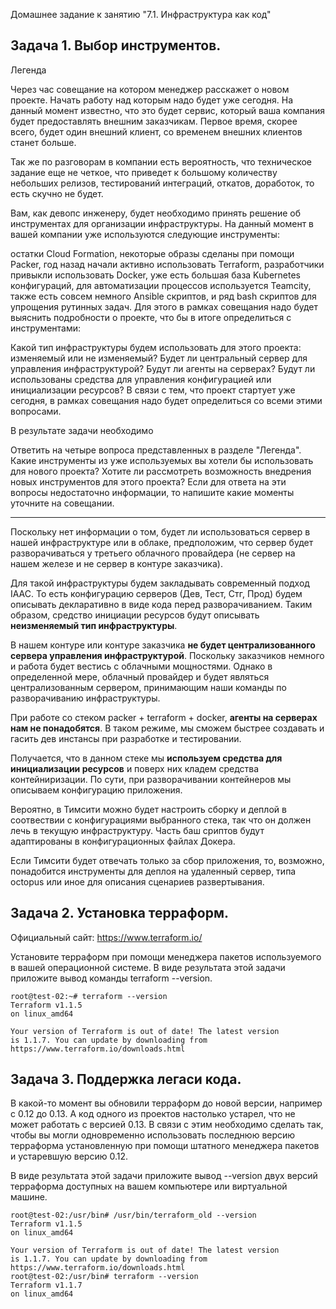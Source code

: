 Домашнее задание к занятию "7.1. Инфраструктура как код"

## Задача 1. Выбор инструментов.

Легенда

Через час совещание на котором менеджер расскажет о новом проекте. Начать работу над которым надо будет уже сегодня. На данный момент известно, что это будет сервис, который ваша компания будет предоставлять внешним заказчикам. Первое время, скорее всего, будет один внешний клиент, со временем внешних клиентов станет больше.

Так же по разговорам в компании есть вероятность, что техническое задание еще не четкое, что приведет к большому количеству небольших релизов, тестирований интеграций, откатов, доработок, то есть скучно не будет.

Вам, как девопс инженеру, будет необходимо принять решение об инструментах для организации инфраструктуры. На данный момент в вашей компании уже используются следующие инструменты:

остатки Сloud Formation,
некоторые образы сделаны при помощи Packer,
год назад начали активно использовать Terraform,
разработчики привыкли использовать Docker,
уже есть большая база Kubernetes конфигураций,
для автоматизации процессов используется Teamcity,
также есть совсем немного Ansible скриптов,
и ряд bash скриптов для упрощения рутинных задач.
Для этого в рамках совещания надо будет выяснить подробности о проекте, что бы в итоге определиться с инструментами:

Какой тип инфраструктуры будем использовать для этого проекта: изменяемый или не изменяемый?
Будет ли центральный сервер для управления инфраструктурой?
Будут ли агенты на серверах?
Будут ли использованы средства для управления конфигурацией или инициализации ресурсов?
В связи с тем, что проект стартует уже сегодня, в рамках совещания надо будет определиться со всеми этими вопросами.

В результате задачи необходимо

Ответить на четыре вопроса представленных в разделе "Легенда".
Какие инструменты из уже используемых вы хотели бы использовать для нового проекта?
Хотите ли рассмотреть возможность внедрения новых инструментов для этого проекта?
Если для ответа на эти вопросы недостаточно информации, то напишите какие моменты уточните на совещании.

---------

Поскольку нет информации о том, будет ли использоваться сервер в нашей инфраструктуре или в облаке, предположим, что сервер будет разворачиваться 
у третьего облачного провайдера (не сервер на нашем железе и не сервер в контуре заказчика).

Для такой инфраструктуры будем закладывать современный подход IAAC. То есть конфигурацию серверов (Дев, Тест, Стг, Прод) будем описывать декларативно в виде кода перед разворачиванием.
Таким образом, средство инициации ресурсов будут описывать **неизменяемый тип инфраструктуры**.

В нашем контуре или контуре заказчика **не будет централизованного сервера управления инфраструктурой**. Поскольку заказчиков немного и работа будет вестись
с облачными мощностями. Однако в определенной мере, облачный провайдер и будет являться централизованным сервером, принимающим наши команды по разворачиванию инфраструктуры.

При работе со стеком packer + terraform + docker, **агенты на серверах нам не понадобятся**. В таком режиме, мы сможем быстрее создавать и гасить
дев инстансы при разработке и тестировании. 

Получается, что в данном стеке мы **используем средства для инициализации ресурсов** и поверх них кладем средства контейниризации. По сути, при разворачивании контейнеров мы описываем конфигурацию приложения.

Вероятно, в Тимсити можно будет настроить сборку и деплой в соотвествии с конфигурациями выбранного стека, так что он должен лечь в текущую инфраструктуру.
Часть баш сриптов будут адаптированы в конфигурационных файлах Докера.

Если Тимсити будет отвечать только за сбор приложения, то, возможно, понадобится инструменты для деплоя на удаленный сервер, типа octopus или иное для описания сценариев развертывания.



## Задача 2. Установка терраформ.

Официальный сайт: https://www.terraform.io/

Установите терраформ при помощи менеджера пакетов используемого в вашей операционной системе. В виде результата этой задачи приложите вывод команды terraform --version.

```console
root@test-02:~# terraform --version
Terraform v1.1.5
on linux_amd64

Your version of Terraform is out of date! The latest version
is 1.1.7. You can update by downloading from https://www.terraform.io/downloads.html
```

## Задача 3. Поддержка легаси кода.

В какой-то момент вы обновили терраформ до новой версии, например с 0.12 до 0.13. А код одного из проектов настолько устарел, 
что не может работать с версией 0.13. В связи с этим необходимо сделать так, 
чтобы вы могли одновременно использовать последнюю версию терраформа установленную при помощи штатного менеджера пакетов и устаревшую версию 0.12.

В виде результата этой задачи приложите вывод --version двух версий терраформа доступных на вашем компьютере или виртуальной машине.

```console
root@test-02:/usr/bin# /usr/bin/terraform_old --version
Terraform v1.1.5
on linux_amd64

Your version of Terraform is out of date! The latest version
is 1.1.7. You can update by downloading from https://www.terraform.io/downloads.html
root@test-02:/usr/bin# terraform --version
Terraform v1.1.7
on linux_amd64
```
